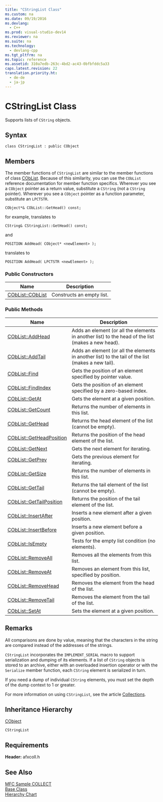 ```yaml
---
title: "CStringList Class"
ms.custom: na
ms.date: 09/19/2016
ms.devlang: 
  - C++
ms.prod: visual-studio-dev14
ms.reviewer: na
ms.suite: na
ms.technology: 
  - devlang-cpp
ms.tgt_pltfrm: na
ms.topic: reference
ms.assetid: 310a7edb-263c-4bd2-ac43-0bfbfddc5a33
caps.latest.revision: 22
translation.priority.ht: 
  - de-de
  - ja-jp
---
```

# CStringList Class
Supports lists of `CString` objects.  
  
## Syntax  
  
```  
class CStringList : public CObject  
```  
  
## Members  
 The member functions of `CStringList` are similar to the member functions of class [CObList](../vs140/CObList-Class.md). Because of this similarity, you can use the `CObList` reference documentation for member function specifics. Wherever you see a `CObject` pointer as a return value, substitute a `CString` (not a `CString` pointer). Wherever you see a `CObject` pointer as a function parameter, substitute an `LPCTSTR`.  
  
 `CObject*& CObList::GetHead() const;`  
  
 for example, translates to  
  
 `CString& CStringList::GetHead() const;`  
  
 and  
  
 `POSITION AddHead( CObject* <newElement> );`  
  
 translates to  
  
 `POSITION AddHead( LPCTSTR <newElement> );`  
  
### Public Constructors  
  
|Name|Description|  
|----------|-----------------|  
|[CObList::CObList](../vs140/CObList-Class.md#coblist__coblist)|Constructs an empty list.|  
  
### Public Methods  
  
|Name|Description|  
|----------|-----------------|  
|[CObList::AddHead](../vs140/CObList-Class.md#coblist__addhead)|Adds an element (or all the elements in another list) to the head of the list (makes a new head).|  
|[CObList::AddTail](../vs140/CObList-Class.md#coblist__addtail)|Adds an element (or all the elements in another list) to the tail of the list (makes a new tail).|  
|[CObList::Find](../vs140/CObList-Class.md#coblist__find)|Gets the position of an element specified by pointer value.|  
|[CObList::FindIndex](../vs140/CObList-Class.md#coblist__findindex)|Gets the position of an element specified by a zero-based index.|  
|[CObList::GetAt](../vs140/CObList-Class.md#coblist__getat)|Gets the element at a given position.|  
|[CObList::GetCount](../vs140/CObList-Class.md#coblist__getcount)|Returns the number of elements in this list.|  
|[CObList::GetHead](../vs140/CObList-Class.md#coblist__gethead)|Returns the head element of the list (cannot be empty).|  
|[CObList::GetHeadPosition](../vs140/CObList-Class.md#coblist__getheadposition)|Returns the position of the head element of the list.|  
|[CObList::GetNext](../vs140/CObList-Class.md#coblist__getnext)|Gets the next element for iterating.|  
|[CObList::GetPrev](../vs140/CObList-Class.md#coblist__getprev)|Gets the previous element for iterating.|  
|[CObList::GetSize](../vs140/CObList-Class.md#coblist__getsize)|Returns the number of elements in this list.|  
|[CObList::GetTail](../vs140/CObList-Class.md#coblist__gettail)|Returns the tail element of the list (cannot be empty).|  
|[CObList::GetTailPosition](../vs140/CObList-Class.md#coblist__gettailposition)|Returns the position of the tail element of the list.|  
|[CObList::InsertAfter](../vs140/CObList-Class.md#coblist__insertafter)|Inserts a new element after a given position.|  
|[CObList::InsertBefore](../vs140/CObList-Class.md#coblist__insertbefore)|Inserts a new element before a given position.|  
|[CObList::IsEmpty](../vs140/CObList-Class.md#coblist__isempty)|Tests for the empty list condition (no elements).|  
|[CObList::RemoveAll](../vs140/CObList-Class.md#coblist__removeall)|Removes all the elements from this list.|  
|[CObList::RemoveAt](../vs140/CObList-Class.md#coblist__removeat)|Removes an element from this list, specified by position.|  
|[CObList::RemoveHead](../vs140/CObList-Class.md#coblist__removehead)|Removes the element from the head of the list.|  
|[CObList::RemoveTail](../vs140/CObList-Class.md#coblist__removetail)|Removes the element from the tail of the list.|  
|[CObList::SetAt](../vs140/CObList-Class.md#coblist__setat)|Sets the element at a given position.|  
  
## Remarks  
 All comparisons are done by value, meaning that the characters in the string are compared instead of the addresses of the strings.  
  
 `CStringList` incorporates the `IMPLEMENT_SERIAL` macro to support serialization and dumping of its elements. If a list of `CString` objects is stored to an archive, either with an overloaded insertion operator or with the `Serialize` member function, each `CString` element is serialized in turn.  
  
 If you need a dump of individual `CString` elements, you must set the depth of the dump context to 1 or greater.  
  
 For more information on using `CStringList`, see the article [Collections](../vs140/Collections.md).  
  
## Inheritance Hierarchy  
 [CObject](../vs140/CObject-Class.md)  
  
 `CStringList`  
  
## Requirements  
 **Header:** afxcoll.h  
  
## See Also  
 [MFC Sample COLLECT](../vs140/Visual-C---Samples.md)   
 [Base Class](../vs140/CObject-Class.md)   
 [Hierarchy Chart](../vs140/Hierarchy-Chart.md)